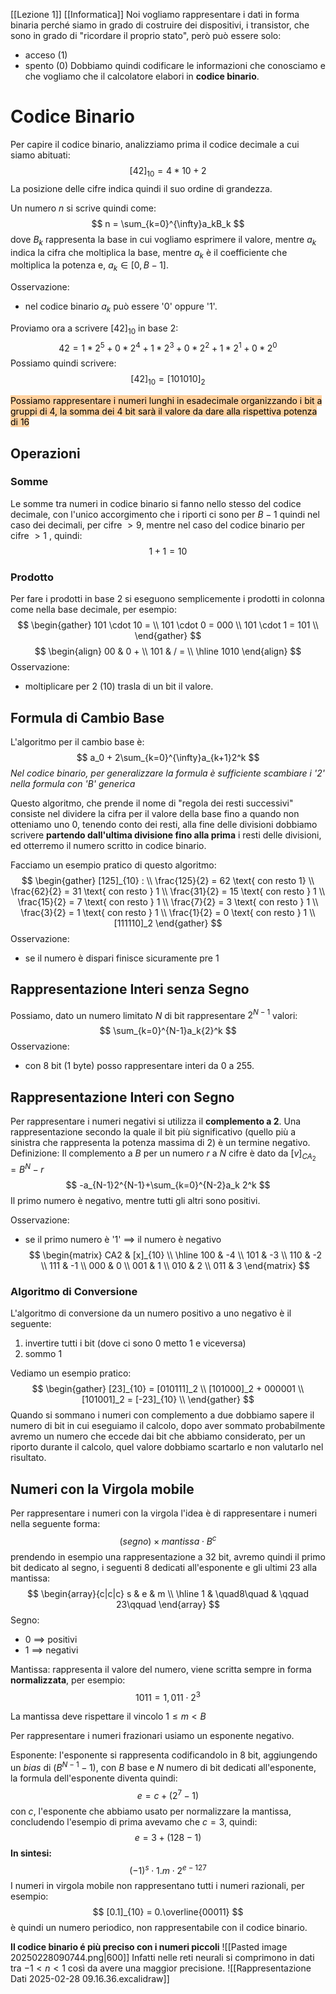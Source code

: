 [[Lezione 1]] [[Informatica]]
Noi vogliamo rappresentare i dati in forma binaria perché siamo in grado di costruire dei dispositivi, i transistor, che sono in grado di "ricordare il proprio stato", però può essere solo:
- acceso (1)
- spento (0)
Dobbiamo quindi codificare le informazioni che conosciamo e che vogliamo che il calcolatore elabori in **codice binario**.

# Codice Binario
Per capire il codice binario, analizziamo prima il codice decimale a cui siamo abituati:
$$
[42]_{10} = 4*10 + 2
$$
La posizione delle cifre indica quindi il suo ordine di grandezza.

Un numero $n$ si scrive quindi come:
$$
n = \sum_{k=0}^{\infty}a_kB_k
$$
dove $B_k$ rappresenta la base in cui vogliamo esprimere il valore, mentre $a_k$ indica la cifra che moltiplica la base, mentre $a_k$ è il coefficiente che moltiplica la potenza e, $a_k \in [0, B-1]$.

Osservazione:
- nel codice binario $a_k$ può essere '0' oppure '1'.

Proviamo ora a scrivere $[42]_{10}$ in base 2:
$$
42 = 1*2^5 + 0*2^4 + 1*2^3 + 0*2^2+ 1*2^1 + 0*2^0
$$
Possiamo quindi scrivere:
$$
[42]_{10} = [101010]_2
$$




<mark style="background: #FFB86CA6;">Possiamo rappresentare i numeri lunghi in esadecimale organizzando i bit a gruppi di 4, la somma dei 4 bit sarà il valore da dare alla rispettiva potenza di 16</mark>
## Operazioni
### Somme
Le somme tra numeri in codice binario si fanno nello stesso del codice decimale, con l'unico accorgimento che i riporti ci sono per $B-1$ quindi nel caso dei decimali, per cifre $>9$, mentre nel caso del codice binario per cifre $>1$ , quindi:
$$
1 + 1 = 10
$$
### Prodotto
Per fare i prodotti in base 2 si eseguono semplicemente i prodotti in colonna come nella base decimale, per esempio:
$$
\begin{gather}
101 \cdot 10 =  \\
101 \cdot 0 = 000 \\
101 \cdot 1 = 101 \\
\end{gather}
$$
$$
\begin{align}
00 & 0  + \\
101 & /  = \\ \hline
1010
\end{align}
$$
Osservazione:
- moltiplicare per 2 (10) trasla di un bit il valore.
## Formula di Cambio Base
L'algoritmo per il cambio base è:
$$
a_0 + 2\sum_{k=0}^{\infty}a_{k+1}2^k
$$
*Nel codice binario, per generalizzare la formula è sufficiente scambiare i '2' nella formula con 'B' generica* 

Questo algoritmo, che prende il nome di "regola dei resti successivi" consiste nel dividere la cifra per il valore della base fino a quando non otteniamo uno $0$, tenendo conto dei resti, alla fine delle divisioni dobbiamo scrivere **partendo dall'ultima divisione fino alla prima** i resti delle divisioni, ed otterremo il numero scritto in codice binario.

Facciamo un esempio pratico di questo algoritmo:
$$
\begin{gather}
[125]_{10} : \\
\frac{125}{2} = 62 \text{ con resto 1}  \\
\frac{62}{2} = 31 \text{ con resto } 1  \\
\frac{31}{2} = 15 \text{ con resto } 1  \\
\frac{15}{2} = 7 \text{ con resto } 1  \\
\frac{7}{2} = 3 \text{ con resto } 1  \\
\frac{3}{2} = 1 \text{ con resto } 1  \\
\frac{1}{2} = 0 \text{ con resto }  1 \\
[111110]_2
\end{gather}
$$
Osservazione:
- se il numero è dispari finisce sicuramente pre 1
## Rappresentazione Interi senza Segno
Possiamo, dato un numero limitato $N$ di bit rappresentare $2^{N-1}$ valori:
$$
\sum_{k=0}^{N-1}a_k{2}^k
$$
Osservazione:
- con 8 bit (1 byte) posso rappresentare interi da 0 a 255.
## Rappresentazione Interi con Segno
Per rappresentare i numeri negativi si utilizza il **complemento a 2**. Una rappresentazione secondo la quale il bit più significativo (quello più a sinistra che rappresenta la potenza massima di 2) è un termine negativo.
Definizione:
Il complemento a $B$ per un numero $r$ a $N$ cifre è dato da $[v]_{CA_{2}} = B^N -r$ 
$$
-a_{N-1}2^{N-1}+\sum_{k=0}^{N-2}a_k 2^k
$$
Il primo numero è negativo, mentre tutti gli altri sono positivi.

Osservazione:
- se il primo numero è '1' $\implies$ il numero è negativo
$$
\begin{matrix}
CA2  & [x]_{10} \\ \hline
100  & -4 \\
101  & -3 \\
110 & -2 \\
111  & -1 \\
000 & 0 \\
001 & 1 \\
010 & 2 \\
011 & 3
\end{matrix}
$$
### Algoritmo di Conversione
L'algoritmo di conversione da un numero positivo a uno negativo è il seguente:
1. invertire tutti i bit (dove ci sono 0 metto 1 e viceversa)
2. sommo 1

Vediamo un esempio pratico:
$$
\begin{gather}
[23]_{10} = [010111]_2 \\
[101000]_2 + 000001 \\
[101001]_2 = [-23]_{10} \\
\end{gather}
$$
Quando si sommano i numeri con complemento a due dobbiamo sapere il numero di bit in cui eseguiamo il calcolo, dopo aver sommato probabilmente avremo un numero che eccede dai bit che abbiamo considerato, per un riporto durante il calcolo, quel valore dobbiamo scartarlo e non valutarlo nel risultato.
## Numeri con la Virgola mobile
Per rappresentare i numeri con la virgola l'idea è di rappresentare i numeri nella seguente forma:
$$
(segno) \times mantissa\cdot B^c
$$
prendendo in esempio una rappresentazione a 32 bit, avremo quindi il primo bit dedicato al segno, i seguenti 8 dedicati all'esponente e gli ultimi 23 alla mantissa:
$$
\begin{array}{c|c|c}
s & e & m \\ \hline
1 & \quad8\quad  & \qquad 23\qquad
\end{array}
$$
Segno:
- 0 $\implies$ positivi
- 1 $\implies$ negativi

Mantissa:
rappresenta il valore del numero, viene scritta sempre in forma **normalizzata**, per esempio:
$$
1011 = 1,011 \cdot 2^3
$$

La mantissa deve rispettare il vincolo $1 \leq m <B$

Per rappresentare i numeri frazionari usiamo un esponente negativo.

Esponente:
l'esponente si rappresenta codificandolo in 8 bit, aggiungendo un *bias* di $(B^{N-1}-1)$, con $B$ base e $N$ numero di bit dedicati all'esponente, la formula dell'esponente diventa quindi:
$$
e = c + (2^7 -1)
$$
con $c$, l'esponente che abbiamo usato per normalizzare la mantissa, concludendo l'esempio di prima avevamo che $c=3$, quindi:
$$
e=3+(128-1)
$$
**In sintesi:**
$$
(-1)^s \cdot 1.m \cdot 2^{e-127}
$$
I numeri in virgola mobile non rappresentano tutti i numeri razionali, per esempio:
$$
[0.1]_{10} = 0.\overline{00011}
$$
è quindi un numero periodico, non rappresentabile con il codice binario.

**Il codice binario é più preciso con i numeri piccoli**
![[Pasted image 20250228090744.png|600]]
Infatti nelle reti neurali si comprimono in dati tra $-1<n<1$ così da avere una maggior precisione.
![[Rappresentazione Dati 2025-02-28 09.16.36.excalidraw]]










